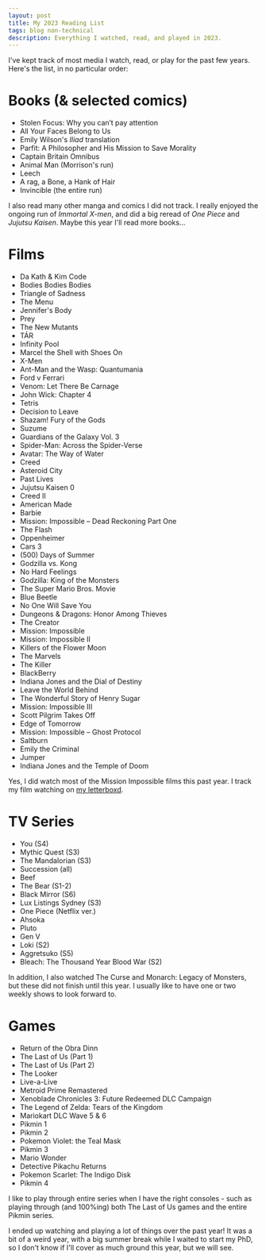 ```yaml
---
layout: post
title: My 2023 Reading List
tags: blog non-technical
description: Everything I watched, read, and played in 2023.
---
```


I've kept track of most media I watch, read, or play for the past few years. Here's the list, in no particular order:

# Books (& selected comics)
- Stolen Focus: Why you can’t pay attention
- All Your Faces Belong to Us
- Emily Wilson's *Iliad* translation
- Parfit: A Philosopher and His Mission to Save Morality
- Captain Britain Omnibus
- Animal Man (Morrison's run)
- Leech
- A rag, a Bone, a Hank of Hair
- Invincible (the entire run)

I also read many other manga and comics I did not track. I really enjoyed the ongoing run of *Immortal X-men*, and did a big reread of *One Piece* and *Jujutsu Kaisen*. Maybe this year I'll read more books...

# Films
- Da Kath & Kim Code
- Bodies Bodies Bodies
- Triangle of Sadness
- The Menu
- Jennifer's Body
- Prey
- The New Mutants
- TÁR
- Infinity Pool
- Marcel the Shell with Shoes On
- X-Men
- Ant-Man and the Wasp: Quantumania
- Ford v Ferrari
- Venom: Let There Be Carnage
- John Wick: Chapter 4
- Tetris
- Decision to Leave
- Shazam! Fury of the Gods
- Suzume
- Guardians of the Galaxy Vol. 3
- Spider-Man: Across the Spider-Verse
- Avatar: The Way of Water
- Creed
- Asteroid City
- Past Lives
- Jujutsu Kaisen 0
- Creed II
- American Made
- Barbie
- Mission: Impossible – Dead Reckoning Part One
- The Flash
- Oppenheimer
- Cars 3
- (500) Days of Summer
- Godzilla vs. Kong
- No Hard Feelings
- Godzilla: King of the Monsters
- The Super Mario Bros. Movie
- Blue Beetle
- No One Will Save You
- Dungeons & Dragons: Honor Among Thieves
- The Creator
- Mission: Impossible
- Mission: Impossible II
- Killers of the Flower Moon
- The Marvels
- The Killer
- BlackBerry
- Indiana Jones and the Dial of Destiny
- Leave the World Behind
- The Wonderful Story of Henry Sugar
- Mission: Impossible III
- Scott Pilgrim Takes Off
- Edge of Tomorrow
- Mission: Impossible – Ghost Protocol
- Saltburn
- Emily the Criminal
- Jumper
- Indiana Jones and the Temple of Doom

Yes, I did watch most of the Mission Impossible films this past year. I track my film watching on [my letterboxd](https://letterboxd.com/hamishivi/).

# TV Series
- You (S4)
- Mythic Quest (S3)
- The Mandalorian (S3)
- Succession (all)
- Beef
- The Bear (S1-2)
- Black Mirror (S6)
- Lux Listings Sydney (S3)
- One Piece (Netflix ver.)
- Ahsoka
- Pluto
- Gen V
- Loki (S2)
- Aggretsuko (S5)
- Bleach: The Thousand Year Blood War (S2)

In addition, I also watched The Curse and Monarch: Legacy of Monsters, but these did not finish until this year. I usually like to have one or two weekly shows to look forward to.

# Games
- Return of the Obra Dinn
- The Last of Us (Part 1)
- The Last of Us (Part 2)
- The Looker
- Live-a-Live
- Metroid Prime Remastered
- Xenoblade Chronicles 3: Future Redeemed DLC Campaign
- The Legend of Zelda: Tears of the Kingdom
- Mariokart DLC Wave 5 & 6
- Pikmin 1
- Pikmin 2
- Pokemon Violet: the Teal Mask
- Pikmin 3
- Mario Wonder
- Detective Pikachu Returns
- Pokemon Scarlet: The Indigo Disk
- Pikmin 4

I like to play through entire series when I have the right consoles - such as playing through (and 100%ing) both The Last of Us games and the entire Pikmin series.

I ended up watching and playing a lot of things over the past year! It was a bit of a weird year, with a big summer break while I waited to start my PhD, so I don't know if I'll cover as much ground this year, but we will see.
